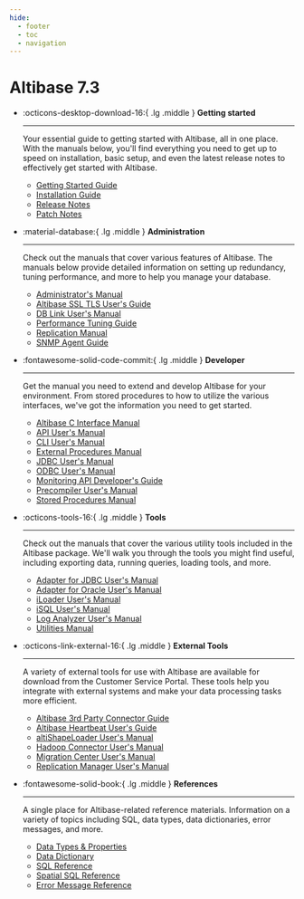 ```yaml
---
hide:
  - footer
  - toc
  - navigation
---
```

# Altibase 7.3

<div class="grid cards" markdown>

-   :octicons-desktop-download-16:{ .lg .middle } **Getting started**

    ---

    Your essential guide to getting started with Altibase, all in one place. With the manuals below, you'll find everything you need to get up to speed on installation, basic setup, and even the latest release notes to effectively get started with Altibase.

    - [Getting Started Guide](Admin/Getting%20Started%20Guide/Preface.md)
    - [Installation Guide](Admin/Installation%20Guide/1.-About-the-Altibase-Package-Installer.md)
    - [Release Notes](https://github.com/ALTIBASE/Documents/tree/master/ReleaseNotes/Altibase%207.1)
    - [Patch Notes](https://github.com/ALTIBASE/Documents/tree/master/PatchNotes/Altibase_7.3)

-   :material-database:{ .lg .middle } **Administration**

    ---

    Check out the manuals that cover various features of Altibase. The manuals below provide detailed information on setting up redundancy, tuning performance, and more to help you manage your database.

    - [Administrator's Manual](Admin/Administrator's%20Manual/1.-Introduction.md)
    - [Altibase SSL TLS User's Guide](Admin/Altibase%20SSL%20TLS%20User's%20Guide/1.-Introduction-to-Altibase-SSLTLS.md)
    - [DB Link User's Manual](Admin/DB%20Link%20User's%20Manual/1.-Introduction-to-Database-Link.md)
    - [Performance Tuning Guide](Admin/Performance%20Tuning%20Guide/1.-Introduction-to-Performance-Tuning.md)
    - [Replication Manual](Admin/Replication%20Manual/1.-Preface.md)
    - [SNMP Agent Guide](Admin/SNMP%20Agent%20Guide/1.-Introduction-to-SNMP.md)
      

</div>

<div class="grid cards" markdown>

-   :fontawesome-solid-code-commit:{ .lg .middle } **Developer**

    ---

    Get the manual you need to extend and develop Altibase for your environment. From stored procedures to how to utilize the various interfaces, we've got the information you need to get started.

    - [Altibase C Interface Manual](Developer/Altibase%20C%20Interface%20Manual/1.-Introduction-to-Altibase-C-Interface.md)
    - [API User's Manual](Developer/API%20User's%20Manual/1.PHP-Interface.md)
    - [CLI User's Manual](Developer/CLI%20User's%20Manual/1.-Altibase-CLI-Introduction.md)
    - [External Procedures Manual](Developer/External%20Procedures%20Manual/1.-Introduction.md)
    - [JDBC User's Manual](Developer/JDBC%20User's%20Manual/1.-Starting-JDBC.md)
    - [ODBC User's Manual](Developer/ODBC%20User's%20Manual/1.-Introduction.md)
    - [Monitoring API Developer's Guide](Developer/Monitoring%20API%20Developer's%20Guide/1.-Introduction.md)
    - [Precompiler User's Manual](Developer/Precompiler%20User’s%20Manual/1.-The-CC-Precompiler.md)
    - [Stored Procedures Manual](Developer/Stored%20Procedures%20Manual/1.-Introduction-to-Stored-Procedures.md)
    
-   :octicons-tools-16:{ .lg .middle } **Tools**

    ---

    Check out the manuals that cover the various utility tools included in the Altibase package. We'll walk you through the tools you might find useful, including exporting data, running queries, loading tools, and more.

    - [Adapter for JDBC User's Manual](Tools/Adapter%20for%20JDBC%20User's%20Manual/1.-Introduction.md)
    - [Adapter for Oracle User's Manual](Tools/Adapter%20for%20Oracle%20User's%20Manual/1.-Introduction.md)
    - [iLoader User's Manual](Tools/iLoader%20User's%20Manual/1.-iLoader-Overview.md)
    - [iSQL User's Manual](Tools/iSQL%20User's%20Manual/1.-Using-iSQL.md)
    - [Log Analyzer User's Manual](Tools/Log%20Analyzer%20User's%20Manual/1.-Log-Analyzer-Introduction.md)
    - [Utilities Manual](Tools/Utilities%20Manual/1.-aexport.md)
    

</div>

<div class="grid cards" markdown>

-   :octicons-link-external-16:{ .lg .middle } **External Tools**

    ---

    A variety of external tools for use with Altibase are available for download from the Customer Service Portal. These tools help you integrate with external systems and make your data processing tasks more efficient.

    - [Altibase 3rd Party Connector Guide](External%20Tools/Altibase%203rd%20Party%20Connector%20Guide/1.DBeaver.md)
    - [Altibase Heartbeat User's Guide](External%20Tools/Altibase%20Heartbeat%20User's%20Guide/1.-Introduction-to-Altibase-Heartbeat.md)
    - [altiShapeLoader User's Manual](External%20Tools/altiShapeLoader%20User's%20Manual/1.-Introduction-to-altiShapeLoader.md)
    - [Hadoop Connector User's Manual](External%20Tools/Hadoop%20Connector%20User's%20Manual/1.%20Introduction%20to%20Altibase%20Hadoop%20Connector.md)
    - [Migration Center User's Manual](External%20Tools/Migration%20Center%20User's%20Manual/1.-Introduction.md)
    - [Replication Manager User's Manual](External%20Tools/Replication%20Manager%20User's%20Manual/1.-Introduction.md)

-   :fontawesome-solid-book:{ .lg .middle } **References**

    ---
    
    A single place for Altibase-related reference materials. Information on a variety of topics including SQL, data types, data dictionaries, error messages, and more.

    - [Data Types & Properties](Admin/General%20Reference-1.Data%20Types%20&%20Altibase%20Properties/1.-Data-Types.md)
    - [Data Dictionary](Admin/General%20Reference-2.The%20Data%20Dictionary/1.-The-Data-Dictionary.md)
    - [SQL Reference](Developer/SQL%20Reference/1.-Introduction-to-Altibase-SQL.md)
    - [Spatial SQL Reference](Developer/Spatial%20SQL%20Reference/1.-Overview-of-Spatial-Data.md)
    - [Error Message Reference](Admin/Error%20Message%20Reference/0.Preface.md)

</div>
